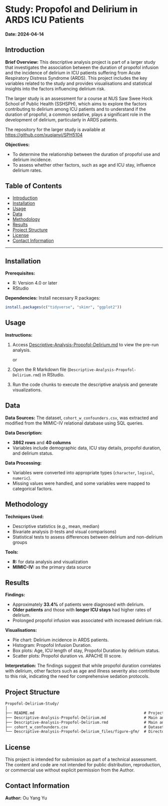 # Study: Propofol and Delirium in ARDS ICU Patients

#### Date: 2024-04-14

## Introduction

**Brief Overview:**
This descriptive analysis project is part of a larger study that investigates the association between the duration of propofol infusion and the incidence of delirium in ICU patients suffering from Acute Respiratory Distress Syndrome (ARDS). This project includes the key variables related to the study and provides visualisations and statistical insights into the factors influencing delirium risk.

The larger study is an assessment for a course at NUS Saw Swee Hock School of Public Health (SSHSPH), which aims to explore the factors contributing to delirium among ICU patients and to understand if the duration of propofol, a common sedative, plays a significant role in the development of delirium, particularly in ARDS patients.

The repository for the larger study is available at https://github.com/xuqianyi/SPH5104

**Objectives:**
- To determine the relationship between the duration of propofol use and delirium incidence.
- To assess whether other factors, such as age and ICU stay, influence delirium rates.

## Table of Contents
- [Introduction](#introduction)
- [Installation](#installation)
- [Usage](#usage)
- [Data](#data)
- [Methodology](#methodology)
- [Results](#results)
- [Project Structure](#project-structure)
- [License](#license)
- [Contact Information](#contact-information)

---

## Installation
**Prerequisites:**
- R: Version 4.0 or later
- RStudio
<!--
**Environment Setup:**
1. Clone this repository to your local machine using:
```bash
git clone https://github.com/Gyres/School-Assessments.git
```
2. Navigate to the `Propofol-Delirium-Study` directory:
```bash
cd Propofol-Delirium-Study
```
-->
**Dependencies:**
Install necessary R packages:
```r
install.packages(c("tidyverse", "skimr", "ggplot2"))
```

## Usage
**Instructions:**
1. Access [Descriptive-Analysis-Propofol-Delirium.md](Descriptive-Analysis-Propofol-Delirium.md) to view the pre-run analysis.

    or

2. Open the R Markdown file (`Descriptive-Analysis-Propofol-Delirium.rmd`) in RStudio.
3. Run the code chunks to execute the descriptive analysis and generate visualizations.

## Data
**Data Sources:**
The dataset, `cohort_w_confounders.csv`, was extracted and modified from the MIMIC-IV relational database using SQL queries.

**Data Description:**
- **3862 rows** and **40 columns**
- Variables include demographic data, ICU stay details, propofol duration, and delirium status.

**Data Processing:**
- Variables were converted into appropriate types (`character`, `logical`, `numeric`).
- Missing values were handled, and some variables were mapped to categorical factors.

## Methodology
**Techniques Used:**
- Descriptive statistics (e.g., mean, median)
- Bivariate analysis (t-tests and visual comparisons)
- Statistical tests to assess differences between delirium and non-delirium groups

**Tools:**
- **R:** for data analysis and visualization
- **MIMIC-IV:** as the primary data source

## Results
**Findings:**
- Approximately **33.4%** of patients were diagnosed with delirium.
- **Older patients** and those with **longer ICU stays** had higher rates of delirium.
- Prolonged propofol infusion was associated with increased delirium risk.

**Visualisations:**
- Pie chart: Delirium incidence in ARDS patients.
- Histogram: Propofol Infusion Duration.
- Box plots: Age, ICU length of stay, Propofol Duration by delirium status.
- Scatter plots: Propofol duration vs. APACHE III score.

**Interpretation:**
The findings suggest that while propofol duration correlates with delirium, other factors such as age and illness severity also contribute to this risk, indicating the need for comprehensive sedation protocols.

## Project Structure
```markdown
Propofol-Delirium-Study/
│
├── README.md                                                 # Project overview and instructions
├── Descriptive-Analysis-Propofol-Delirium.md                 # Main analysis report
├── Descriptive-Analysis-Propofol-Delirium.rmd                # Main analysis script
├── cohort_w_confounders.csv                                  # Dataset derived from MIMIC-IV database
└── Descriptive-Analysis-Propofol-Delirium_files/figure-gfm/  # Directory to store generated plots
```

## License

This project is intended for submission as part of a technical assessment. The content and code are not intended for public distribution, reproduction, or commercial use without explicit permission from the Author.

## Contact Information

**Author:** Ou Yang Yu
